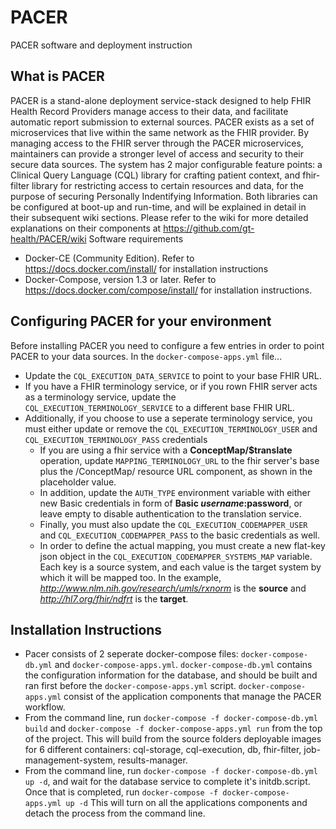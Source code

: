 # PACER
PACER software and deployment instruction
## What is PACER
PACER is a stand-alone deployment service-stack designed to help FHIR Health Record Providers manage access to their data, and facilitate automatic report submission to external sources.
PACER exists as a set of microservices that live within the same network as the FHIR provider. By managing access to the FHIR server through the PACER microservices, maintainers can provide a stronger level of access and security to their secure data sources.
The system has 2 major configurable feature points: a Clinical Query Language (CQL) library for crafting patient context, and fhir-filter library for restricting access to certain resources and data, for the purpose of securing Personally Indentifying Information. Both libraries can be configured at boot-up and run-time, and will be explained in detail in their subsequent wiki sections. Please refer to the wiki for more detailed explanations on their components at https://github.com/gt-health/PACER/wiki
Software requirements
* Docker-CE (Community Edition). Refer to https://docs.docker.com/install/ for installation instructions
* Docker-Compose, version 1.3 or later. Refer to https://docs.docker.com/compose/install/ for installation instructions.

## Configuring PACER for your environment
Before installing PACER you need to configure a few entries in order to point PACER to your data sources.
In the ```docker-compose-apps.yml``` file...
* Update the ```CQL_EXECUTION_DATA_SERVICE``` to point to your base FHIR URL.
* If you have a FHIR terminology service, or if you rown FHIR server acts as a terminology service, update the ```CQL_EXECUTION_TERMINOLOGY_SERVICE``` to a different base FHIR URL.
* Additionally, if you choose to use a seperate terminology service, you must either update or remove the ```CQL_EXECUTION_TERMINOLOGY_USER``` and ```CQL_EXECUTION_TERMINOLOGY_PASS``` credentials
  * If you are using a fhir service with a **ConceptMap/$translate** operation, update ```MAPPING_TERMINOLOGY_URL``` to the fhir server's base plus the /ConceptMap/ resource URL component, as shown in the placeholder value.
  * In addition, update the ```AUTH_TYPE``` environment variable with either new Basic credentials in form of **Basic $username:$password**, or leave empty to disable authentication to the translation service.
  * Finally, you must also update the ```CQL_EXECUTION_CODEMAPPER_USER``` and ```CQL_EXECUTION_CODEMAPPER_PASS``` to the basic credentials as well.
  * In order to define the actual mapping, you must create a new flat-key json object in the ```CQL_EXECUTION_CODEMAPPER_SYSTEMS_MAP``` variable. Each key is a source system, and each value is the target system by which it will be mapped too. In the example, *http://www.nlm.nih.gov/research/umls/rxnorm* is the **source** and *http://hl7.org/fhir/ndfrt* is the **target**.
## Installation Instructions
* Pacer consists of 2 seperate docker-compose files: ```docker-compose-db.yml``` and ```docker-compose-apps.yml```. ```docker-compose-db.yml``` contains the configuration information for the database, and should be built and ran first before the ```docker-compose-apps.yml``` script. ```docker-compose-apps.yml``` consist of the application components that manage the PACER workflow.
* From the command line, run ```docker-compose -f docker-compose-db.yml build``` and ```docker-compose -f docker-compose-apps.yml run``` from the top of the project. This will build from the source folders deployable images for 6 different containers: cql-storage, cql-execution, db, fhir-filter, job-management-system, results-manager.
* From the command line, run ```docker-compose -f docker-compose-db.yml up -d```, and wait for the database service to complete it's initdb.script. Once that is completed, run ```docker-compose -f docker-compose-apps.yml up -d``` This will turn on all the applications components and detach the process from the command line.
